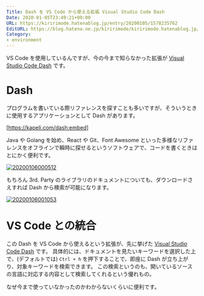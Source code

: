 ```yaml
---
Title: Dash を VS Code から使える拡張 Visual Studio Code Dash
Date: 2020-01-05T23:49:21+09:00
URL: https://kiririmode.hatenablog.jp/entry/20200105/1578235762
EditURL: https://blog.hatena.ne.jp/kiririmode/kiririmode.hatenablog.jp/atom/entry/26006613493773488
Category:
- environment
---
```


VS Code を使用しているんですが、今の今まで知らなかった拡張が [Visual Studio Code Dash](https://marketplace.visualstudio.com/items?itemName=deerawan.vscode-dash) です。

# Dash

プログラムを書いている際リファレンスを探すことも多いですが、そういうときに使用するアプリケーションとして Dash があります。

[https://kapeli.com/dash:embed]

Java や Golang を始め、React や Git、Font Awesome といった多様なリファレンスをオフラインで瞬時に探せるというソフトウェアで、コードを書くときはとにかく便利です。

<a href="http://f.hatena.ne.jp/kiririmode/20200106000512"><img src="https://cdn-ak.f.st-hatena.com/images/fotolife/k/kiririmode/20200106/20200106000512.png" alt="20200106000512"></a>

もちろん 3rd. Party のライブラリのドキュメントについても、ダウンロードさえすれば Dash から検索が可能になります。

<a href="http://f.hatena.ne.jp/kiririmode/20200106001053"><img src="https://cdn-ak.f.st-hatena.com/images/fotolife/k/kiririmode/20200106/20200106001053.png" alt="20200106001053"></a>

# VS Code との統合

この Dash を VS Code から使えるという拡張が、先に挙げた [Visual Studio Code Dash](https://marketplace.visualstudio.com/items?itemName=deerawan.vscode-dash) です。
具体的には、ドキュメントを見たいキーワードを選択した上で、(デフォルトでは) `Ctrl + h` を押下することで、即座に Dash が立ち上がり、対象キーワードを検索できます。
この検索というのも、開いているソースの言語に対応する内容として検索してくれるという優れもの。

なぜ今まで使っていなかったのかわからないくらいに便利です。
